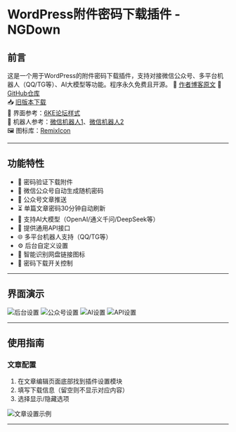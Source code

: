 # WordPress附件密码下载插件 - NGDown

## 前言

这是一个用于WordPress的附件密码下载插件，支持对接微信公众号、多平台机器人（QQ/TG等）、AI大模型等功能。程序永久免费且开源。
🔗 [作者博客原文](https://www.naigou.cn/ngdown) 
🔗 [GitHub仓库](https://github.com/naigoucn/ngdown)  
📥 [旧版本下载](https://www.123684.com/s/uXJuVv-mN4U3)  
🎨 界面参考：[6KE论坛样式](https://6ke.li/forum-post/1048.html)  
🤖 机器人参考：[微信机器人1](http://github.com/wangvsa/wechat-robot)、[微信机器人2](https://github.com/shiheme/wechat-robot-guoqing)  
🖼️ 图标库：[RemixIcon](https://remixicon.com)

---

## 功能特性

- 🔑 密码验证下载附件
- 🤖 微信公众号自动生成随机密码
- 📰 公众号文章推送
- ⏳ 单篇文章密码30分钟自动刷新
- 🧠 支持AI大模型（OpenAI/通义千问/DeepSeek等）
- 🔌 提供通用API接口
- 🌐 多平台机器人支持（QQ/TG等）
- ⚙️ 后台自定义设置
- 📁 智能识别网盘链接图标
- 🚦 密码下载开关控制

---

## 界面演示

![后台设置](https://ttimg.cn/cdn/naigou_cn/2025/02/20250225111059803.png)
![公众号设置](https://ttimg.cn/cdn/naigou_cn/2025/02/20250225111145932.png)
![AI设置](https://ttimg.cn/cdn/naigou_cn/2025/02/20250225111924815.png)
![API设置](https://ttimg.cn/cdn/naigou_cn/2025/02/20250225112358893.png)

---

## 使用指南

### 文章配置

1. 在文章编辑页面底部找到插件设置模块
2. 填写下载信息（留空则不显示对应内容）
3. 选择显示/隐藏选项

![文章设置示例](https://ttimg.cn/cdn/naigou_cn/2025/02/20250225112506405.png)

---
